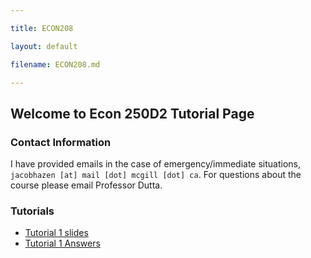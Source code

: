 ```yaml
---

title: ECON208

layout: default

filename: ECON208.md

--- 
```


## Welcome to Econ 250D2 Tutorial Page



### Contact Information 

I have provided emails in the case of emergency/immediate situations, `jacobhazen [at] mail [dot] mcgill [dot] ca`. For questions about the course please email Professor Dutta.



### Tutorials 

- [Tutorial 1 slides](https://github.com/JacobHazen1/pages/blob/main/class_assets/ECON250D2/main.pdf?raw=true)  
- [Tutorial 1 Answers](https://github.com/JacobHazen1/pages/blob/main/class_assets/ECON250D2/Tutorial%201%20Notes.pdf?raw=true)

